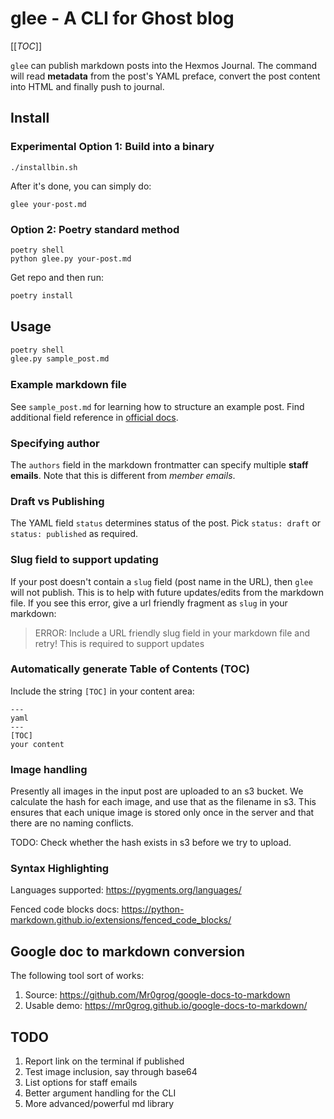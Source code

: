 # glee - A CLI for Ghost blog

[[_TOC_]]

`glee` can publish markdown posts into the Hexmos Journal. The
command will read **metadata** from the post's YAML preface, 
convert the post content into HTML and finally push to journal.

## Install

### Experimental Option 1: Build into a binary

```
./installbin.sh
```

After it's done, you can simply do:

```
glee your-post.md
```

### Option 2: Poetry standard method

```
poetry shell
python glee.py your-post.md
```



Get repo and then run:

```sh
poetry install
```

## Usage

```py
poetry shell
glee.py sample_post.md
```

### Example markdown file

See `sample_post.md` for learning how to structure an example post. 
Find additional field reference in [official docs](https://ghost.org/docs/admin-api/#posts).

### Specifying author

The `authors` field in the markdown frontmatter can specify multiple
**staff emails**. Note that this is different from *member emails*.

### Draft vs Publishing

The YAML field `status` determines status of the post. Pick `status: draft` or `status: published`
as required.

### Slug field to support updating

If your post doesn't contain a `slug` field (post name in the URL), then `glee` will not publish.
This is to help with future updates/edits from the markdown file. If you see this error, give a url
friendly fragment as `slug` in your markdown:

> ERROR: Include a URL friendly slug field in your markdown file and retry! This is required to support updates

### Automatically generate Table of Contents (TOC)

Include the string `[TOC]` in your content area:

```
---
yaml
---
[TOC]
your content
```

### Image handling

Presently all images in the input post are uploaded to an s3 bucket.
We calculate the hash for each image, and use that as the filename in s3.
This ensures that each unique image is stored only once in the server and
that there are no naming conflicts.

TODO: Check whether the hash exists in s3 before we try to upload.

### Syntax Highlighting

Languages supported: https://pygments.org/languages/

Fenced code blocks docs: https://python-markdown.github.io/extensions/fenced_code_blocks/

## Google doc to markdown conversion

The following tool sort of works:

1. Source: https://github.com/Mr0grog/google-docs-to-markdown
2. Usable demo: https://mr0grog.github.io/google-docs-to-markdown/

## TODO

1. Report link on the terminal if published
1. Test image inclusion, say through base64
1. List options for staff emails 
1. Better argument handling for the CLI
1. More advanced/powerful md library